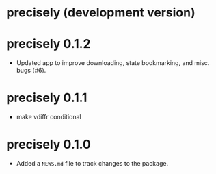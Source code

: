 # precisely (development version)

# precisely 0.1.2

* Updated app to improve downloading, state bookmarking, and misc. bugs (#6).

# precisely 0.1.1

* make vdiffr conditional

# precisely 0.1.0

* Added a `NEWS.md` file to track changes to the package.
